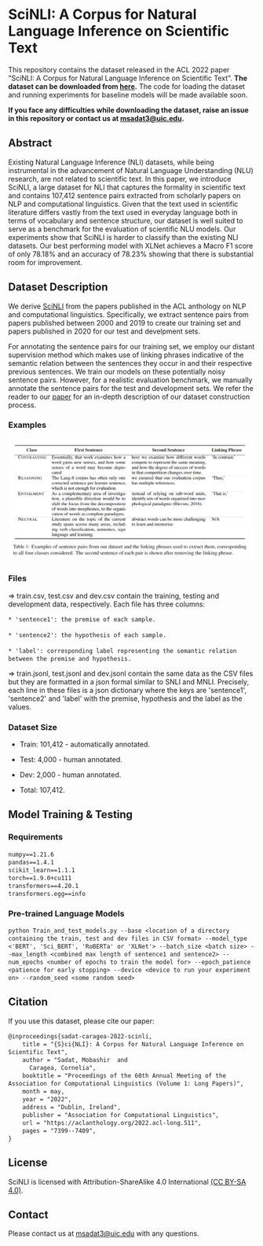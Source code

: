 # SciNLI: A Corpus for Natural Language Inference on Scientific Text
This repository contains the dataset released in the ACL 2022 paper "SciNLI: A Corpus for Natural Language Inference on Scientific Text". **The dataset can be downloaded from [here](https://drive.google.com/drive/folders/1kjBTVBV1HlMWW5xK8V096LahsU3pULHU?usp=sharing).** The code for loading the dataset and running experiments for baseline models will be made available soon.

**If you face any difficulties while downloading the dataset, raise an issue in this repository or contact us at msadat3@uic.edu.**

## Abstract
Existing Natural Language Inference (NLI) datasets, while being instrumental in the advancement of Natural Language Understanding (NLU) research, are not related to scientific text. In this paper, we introduce SciNLI, a large dataset for NLI that captures the formality in scientific text and contains 107,412 sentence pairs extracted from scholarly papers on NLP and computational linguistics. Given that the text used in scientific literature differs vastly from the text used in everyday language both in terms of vocabulary and sentence structure, our dataset is well suited to serve as a benchmark for the evaluation of scientific NLU models. Our experiments show that SciNLI is harder to classify than the existing NLI datasets. Our best performing model with XLNet achieves a Macro F1 score of only 78.18% and an accuracy of 78.23% showing that there is substantial room for improvement.

## Dataset Description
We derive [SciNLI](https://drive.google.com/drive/folders/1kjBTVBV1HlMWW5xK8V096LahsU3pULHU?usp=sharing) from the papers published in the ACL anthology on NLP and computational linguistics. Specifically, we extract sentence pairs from papers published between 2000 and 2019 to create our training set and papers published in 2020 for our test and develpment sets.

For annotating the sentence pairs for our training set, we employ our distant supervision method which makes use of linking phrases indicative of the semantic relation between the sentences they occur in and their respective previous sentences. We train our models on these potentially noisy sentence pairs. However, for a realistic evaluation benchmark, we manually annotate the sentence pairs for the test and development sets. We refer the reader to our [paper](https://aclanthology.org/2022.acl-long.511) for an in-depth description of our dataset construction process. 

### Examples
![Alt text](Images/Examples.png?raw=False "Title")

### Files

  => train.csv, test.csv and dev.csv contain the training, testing and development data, respectively. Each file has three columns: 
  
    * 'sentence1': the premise of each sample.
    
    * 'sentence2': the hypothesis of each sample.
    
    * 'label': corresponding label representing the semantic relation between the premise and hypothesis. 


  => train.jsonl, test.jsonl and dev.jsonl contain the same data as the CSV files but they are formatted in a json formal similar to SNLI and MNLI. Precisely, each line in these files is a json dictionary where the keys are 'sentence1', 'sentence2' and 'label' with the premise, hypothesis and the label as the values.
  
  
  
### Dataset Size

  * Train: 101,412 - automatically annotated.

  * Test: 4,000 - human annotated.

  * Dev: 2,000 - human annotated.

  * Total: 107,412.

## Model Training & Testing
### Requirements
```
numpy==1.21.6
pandas==1.4.1
scikit_learn==1.1.1
torch==1.9.0+cu111
transformers==4.20.1
transformers.egg==info
```

### Pre-trained Language Models

```
python Train_and_test_models.py --base <location of a directory containing the train, test and dev files in CSV format> --model_type <'BERT', 'Sci_BERT', 'RoBERTa' or 'XLNet'> --batch_size <batch size> --max_length <combined max length of sentence1 and sentence2> --num_epochs <number of epochs to train the model for> --epoch_patience <patience for early stopping> --device <device to run your experiment on> --random_seed <some random seed>
```

## Citation
If you use this dataset, please cite our paper:

```
@inproceedings{sadat-caragea-2022-scinli,
    title = "{S}ci{NLI}: A Corpus for Natural Language Inference on Scientific Text",
    author = "Sadat, Mobashir  and
      Caragea, Cornelia",
    booktitle = "Proceedings of the 60th Annual Meeting of the Association for Computational Linguistics (Volume 1: Long Papers)",
    month = may,
    year = "2022",
    address = "Dublin, Ireland",
    publisher = "Association for Computational Linguistics",
    url = "https://aclanthology.org/2022.acl-long.511",
    pages = "7399--7409",
}
```
## License
SciNLI is licensed with Attribution-ShareAlike 4.0 International [(CC BY-SA 4.0)](https://creativecommons.org/licenses/by-sa/4.0/).

## Contact
Please contact us at msadat3@uic.edu with any questions.
